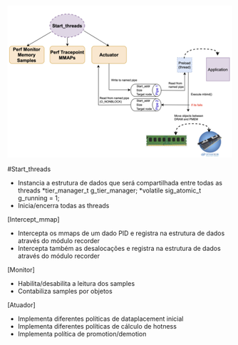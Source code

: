 ![Screenshot](Design.png)

#Start_threads

- Instancia a estrutura de dados que será compartilhada entre todas as threads
  *tier_manager_t g_tier_manager;
  *volatile sig_atomic_t g_running = 1;
- Inicia/encerra todas as threads

[Intercept_mmap]

- Intercepta os mmaps de um dado PID e registra na estrutura de dados através do módulo recorder
- Intercepta também as desalocações e registra na estrutura de dados através do módulo recorder

[Monitor]

- Habilita/desabilita a leitura dos samples
- Contabiliza samples por objetos

[Atuador]

- Implementa diferentes políticas de dataplacement inicial
- Implementa diferentes políticas de cálculo de hotness
- Implementa política de promotion/demotion

